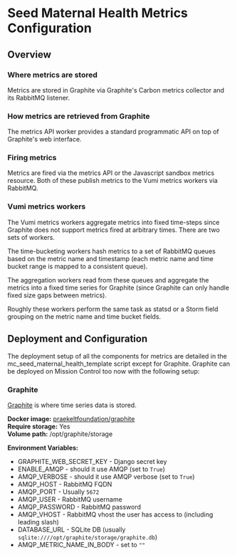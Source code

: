 # Seed Maternal Health Metrics Configuration

## Overview

### Where metrics are stored

Metrics are stored in Graphite via Graphite's Carbon metrics collector and its RabbitMQ listener.

### How metrics are retrieved from Graphite

The metrics API worker provides a standard programmatic API on top of Graphite's web interface. 

### Firing metrics

Metrics are fired via the metrics API or the Javascript sandbox metrics resource. Both of these publish metrics to the Vumi metrics workers via RabbitMQ.

### Vumi metrics workers

The Vumi metrics workers aggregate metrics into fixed time-steps since Graphite does not support metrics fired at arbitrary times. There are two sets of workers.

The time-bucketing workers hash metrics to a set of RabbitMQ queues based on the metric name and timestamp (each metric name and time bucket range is mapped to a consistent queue).

The aggregation workers read from these queues and aggregate the metrics into a fixed time series for Graphite (since Graphite can only handle fixed size gaps between metrics).

Roughly these workers perform the same task as statsd or a Storm field grouping on the metric name and time bucket fields.

## Deployment and Configuration

The deployment setup of all the components for metrics are detailed in the mc_seed_maternal_health_template script except for Graphite. Graphite can be deployed on Mission Control too now with the following setup:

### Graphite

[Graphite](https://graphiteapp.org/) is where time series data is stored.

**Docker image:** [praekeltfoundation/graphite](https://hub.docker.com/r/praekeltfoundation/graphite/)  
**Require storage:** Yes  
**Volume path:** /opt/graphite/storage

**Environment Variables:**

* GRAPHITE_WEB_SECRET_KEY - Django secret key
* ENABLE_AMQP - should it use AMQP (set to `True`)
* AMQP_VERBOSE - should it use AMQP verbose (set to `True`)
* AMQP_HOST - RabbitMQ FQDN
* AMQP_PORT - Usually `5672`
* AMQP_USER - RabbitMQ username
* AMQP_PASSWORD - RabbitMQ password
* AMQP_VHOST - RabbitMQ vhost the user has access to (including leading slash)
* DATABASE_URL - SQLite DB (usually `sqlite:////opt/graphite/storage/graphite.db`)
* AMQP_METRIC_NAME_IN_BODY - set to `""`

